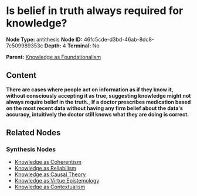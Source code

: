 # Is belief in truth always required for knowledge?

**Node Type:** antithesis
**Node ID:** 46fc5cde-d3bd-46ab-8dc8-7c509989353c
**Depth:** 4
**Terminal:** No

**Parent:** [Knowledge as Foundationalism](knowledge-as-foundationalism-synthesis-9849464e-9765-47f0-be4c-089b01535034.md)

## Content

**There are cases where people act on information as if they know it, without consciously accepting it as true, suggesting knowledge might not always require belief in the truth.**, **If a doctor prescribes medication based on the most recent data without having any firm belief about the data's accuracy, intuitively the doctor still knows what they are doing is correct.**

## Related Nodes

### Synthesis Nodes

- [Knowledge as Coherentism](knowledge-as-coherentism-synthesis-f990f619-291f-4843-a6e8-8a51487b8f91.md)
- [Knowledge as Reliabilism](knowledge-as-reliabilism-synthesis-1d640197-9ff5-404f-b237-d8dc951a1a8f.md)
- [Knowledge as Causal Theory](knowledge-as-causal-theory-synthesis-f78bfb5f-2588-4efc-9a04-56a7f1e487a2.md)
- [Knowledge as Virtue Epistemology](knowledge-as-virtue-epistemology-synthesis-c88d9c00-34e1-47cd-b9d0-59a5e65f5ad6.md)
- [Knowledge as Contextualism](knowledge-as-contextualism-synthesis-9ab27886-7f18-45a2-96fa-67eeae5da289.md)
